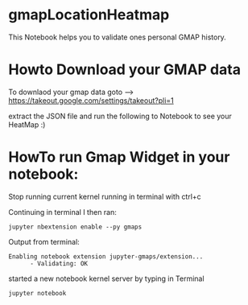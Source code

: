 # gmapLocationHeatmap


This Notebook helps you to validate ones personal GMAP history. 
# Howto Download your GMAP data

To downlaod your gmap data goto --> https://takeout.google.com/settings/takeout?pli=1

extract the JSON file and run the following to Notebook to see your HeatMap :)

# HowTo run Gmap Widget in your notebook:

Stop running current kernel running in terminal with ctrl+c

Continuing in terminal I then ran:
```
jupyter nbextension enable --py gmaps
```
Output from terminal:
```
Enabling notebook extension jupyter-gmaps/extension...
      - Validating: OK
```
started a new notebook kernel server by typing in Terminal

```
jupyter notebook
```
